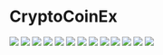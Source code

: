 # CryptoCoinEx

<p>
  <img src="https://github.com/lannocc/lannocc/raw/main/cryptocoinex/Screen Shot 2017-06-10 at 2.44.48 AM.png">
  <img src="https://github.com/lannocc/lannocc/raw/main/cryptocoinex/Screen Shot 2017-06-11 at 1.58.01 AM.png">
  <img src="https://github.com/lannocc/lannocc/raw/main/cryptocoinex/Screen Shot 2017-06-13 at 11.05.51 PM.png">
  <img src="https://github.com/lannocc/lannocc/raw/main/cryptocoinex/Screen Shot 2017-06-13 at 11.18.25 PM.png">
  <img src="https://github.com/lannocc/lannocc/raw/main/cryptocoinex/Screen Shot 2017-06-14 at 11.55.32 PM.png">
  <img src="https://github.com/lannocc/lannocc/raw/main/cryptocoinex/Screen Shot 2017-07-12 at 9.32.38 PM.png">
  <img src="https://github.com/lannocc/lannocc/raw/main/cryptocoinex/Screen Shot 2017-07-13 at 11.39.23 PM.png">
  <img src="https://github.com/lannocc/lannocc/raw/main/cryptocoinex/Screen Shot 2017-07-14 at 9.58.15 PM.png">
  <img src="https://github.com/lannocc/lannocc/raw/main/cryptocoinex/Screen Shot 2017-07-15 at 9.00.16 AM.png">
  <img src="https://github.com/lannocc/lannocc/raw/main/cryptocoinex/Screen Shot 2017-07-16 at 10.43.49 PM.png">
  <img src="https://github.com/lannocc/lannocc/raw/main/cryptocoinex/Screen Shot 2017-07-21 at 1.30.28 AM.png">
  <img src="https://github.com/lannocc/lannocc/raw/main/cryptocoinex/Screen Shot 2017-08-04 at 9.50.41 AM.png">
  <img src="https://github.com/lannocc/lannocc/raw/main/cryptocoinex/Screen Shot 2017-09-10 at 7.02.10 PM.png">
</p>

